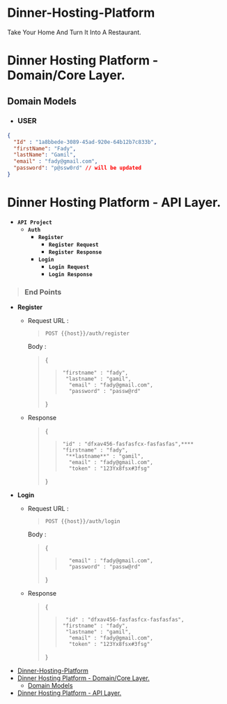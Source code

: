 # Dinner-Hosting-Platform
Take Your Home And Turn It Into A Restaurant.

# Dinner Hosting Platform - Domain/Core Layer.
## Domain Models
- ### USER
``` json
{
  "Id" : "1a8bbede-3089-45ad-920e-64b12b7c833b",
  "firstName": "Fady",
  "lastName": "Gamil",
  "email" : "fady@gmail.com",
  "password": "p@ssw0rd" // will be updated
}
```

# Dinner Hosting Platform - API Layer.


- **`API Project`**
  - **`Auth`**
    - **`Register`**
      - **`Register Request`**
      - **`Register Response`**
    - **`Login`**
      - **`Login Request`**
      - **`Login Response`**

> ### **End Points**
 - **Register**
   - Request
      URL : 
      > `POST {{host}}/auth/register`

      Body : 
      > {
      >>     "firstname" : "fady",
      >>      "lastname" : "gamil",
      >>       "email" : "fady@gmail.com",
      >>       "password" : "passw@rd" 
      > }
   - Response
      > {
      >>     "id" : "dfxav456-fasfasfcx-fasfasfas",****
      >>     "firstname" : "fady",
      >>      "**lastname**" : "gamil",
      >>       "email" : "fady@gmail.com",
      >>       "token" : "123Yx8fsx#3fsg"
      > }

 - **Login**
   - Request
      URL : 
      > `POST {{host}}/auth/login`

      Body : 
      > {
      >>       "email" : "fady@gmail.com",
      >>       "password" : "passw@rd" 
      > }
   - Response
      > {
      >>      "id" : "dfxav456-fasfasfcx-fasfasfas",
      >>     "firstname" : "fady",
      >>      "lastname" : "gamil",
      >>       "email" : "fady@gmail.com",
      >>       "token" : "123Yx8fsx#3fsg" 
      > }
<!-- @import "[TOC]" {cmd="toc" depthFrom=1 depthTo=6 orderedList=false} -->

<!-- code_chunk_output -->

- [Dinner-Hosting-Platform](#dinner-hosting-platform)
- [Dinner Hosting Platform - Domain/Core Layer.](#dinner-hosting-platform---domaincore-layer)
  - [Domain Models](#domain-models)
- [Dinner Hosting Platform - API Layer.](#dinner-hosting-platform---api-layer)

<!-- /code_chunk_output -->
